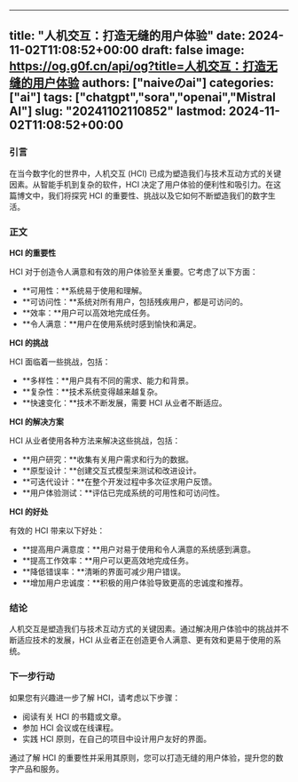 
---
title: "人机交互：打造无缝的用户体验"
date: 2024-11-02T11:08:52+00:00
draft: false
image: https://og.g0f.cn/api/og?title=人机交互：打造无缝的用户体验
authors: ["naiveのai"]
categories: ["ai"]
tags: ["chatgpt","sora","openai","Mistral AI"]
slug: "20241102110852"
lastmod: 2024-11-02T11:08:52+00:00
---
### 引言

在当今数字化的世界中，人机交互 (HCI) 已成为塑造我们与技术互动方式的关键因素。从智能手机到复杂的软件，HCI 决定了用户体验的便利性和吸引力。在这篇博文中，我们将探究 HCI 的重要性、挑战以及它如何不断塑造我们的数字生活。

### 正文

**HCI 的重要性**

HCI 对于创造令人满意和有效的用户体验至关重要。它考虑了以下方面：

- **可用性：**系统易于使用和理解。
- **可访问性：**系统对所有用户，包括残疾用户，都是可访问的。
- **效率：**用户可以高效地完成任务。
- **令人满意：**用户在使用系统时感到愉快和满足。

**HCI 的挑战**

HCI 面临着一些挑战，包括：

- **多样性：**用户具有不同的需求、能力和背景。
- **复杂性：**技术系统变得越来越复杂。
- **快速变化：**技术不断发展，需要 HCI 从业者不断适应。

**HCI 的解决方案**

HCI 从业者使用各种方法来解决这些挑战，包括：

- **用户研究：**收集有关用户需求和行为的数据。
- **原型设计：**创建交互式模型来测试和改进设计。
- **可迭代设计：**在整个开发过程中多次征求用户反馈。
- **用户体验测试：**评估已完成系统的可用性和可访问性。

**HCI 的好处**

有效的 HCI 带来以下好处：

- **提高用户满意度：**用户对易于使用和令人满意的系统感到满意。
- **提高工作效率：**用户可以更高效地完成任务。
- **降低错误率：**清晰的界面可减少用户错误。
- **增加用户忠诚度：**积极的用户体验导致更高的忠诚度和推荐。

### 结论

人机交互是塑造我们与技术互动方式的关键因素。通过解决用户体验中的挑战并不断适应技术的发展，HCI 从业者正在创造更令人满意、更有效和更易于使用的系统。

### 下一步行动

如果您有兴趣进一步了解 HCI，请考虑以下步骤：

- 阅读有关 HCI 的书籍或文章。
- 参加 HCI 会议或在线课程。
- 实践 HCI 原则，在自己的项目中设计用户友好的界面。

通过了解 HCI 的重要性并采用其原则，您可以打造无缝的用户体验，提升您的数字产品和服务。